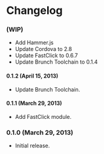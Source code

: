 # Changelog

### (WIP)
- Add Hammer.js
- Update Cordova to 2.8
- Update FastClick to 0.6.7
- Update Brunch Toolchain to 0.1.4

#### 0.1.2 (April 15, 2013)
- Update Brunch Toolchain.

#### 0.1.1 (March 29, 2013)
- Add FastClick module.

### 0.1.0 (March 29, 2013)
- Initial release.
